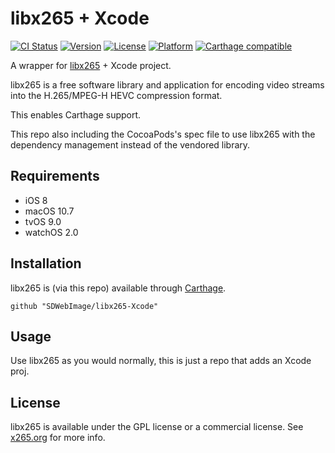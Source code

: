 # libx265 + Xcode

[![CI Status](http://img.shields.io/travis/SDWebImage/libx265-Xcode.svg?style=flat)](https://travis-ci.org/SDWebImage/libx265-Xcode)
[![Version](https://img.shields.io/cocoapods/v/libx265.svg?style=flat)](http://cocoapods.org/pods/libx265)
[![License](https://img.shields.io/cocoapods/l/libx265.svg?style=flat)](http://cocoapods.org/pods/libx265)
[![Platform](https://img.shields.io/cocoapods/p/libx265.svg?style=flat)](http://cocoapods.org/pods/libx265)
[![Carthage compatible](https://img.shields.io/badge/Carthage-compatible-4BC51D.svg?style=flat)](https://github.com/SDWebImage/libx265-Xcode)

A wrapper for [libx265](https://github.com/videolan/x265) + Xcode project.

libx265 is a free software library and application for encoding video streams into the H.265/MPEG-H HEVC compression format.

This enables Carthage support.

This repo also including the CocoaPods's spec file to use libx265 with the dependency management instead of the vendored library.

## Requirements

+ iOS 8
+ macOS 10.7
+ tvOS 9.0
+ watchOS 2.0

## Installation

libx265 is (via this repo) available through [Carthage](https://github.com/Carthage/Carthage).

```
github "SDWebImage/libx265-Xcode"
```

## Usage

Use libx265 as you would normally, this is just a repo that adds an Xcode proj.

## License

libx265 is available under the GPL license or a commercial license. See [x265.org](http://x265.org/) for more info.


